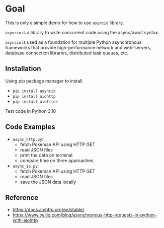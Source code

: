 # Goal
This is only a simple demo for how to use `asyncio` library.

`asyncio` is a library to write concurrent code using the async/await syntax.

`asyncio` is used as a foundation for multiple Python asynchronous frameworks that provide high-performance network and web-servers, database connection libraries, distributed task queues, etc.

## Installation
Using pip package manager to install.

- `pip install asyncio`
- `pip install aiohttp`
- `pip install aiofiles`

Test code in Python 3.10

## Code Examples
- `async_http.py`: 
	+ fetch Pokeman API using HTTP GET
	+ read JSON files 
	+ print the data on terminal
	+ compare time on three approaches
- `async_io.py`: 
	+ fetch Pokeman API using HTTP GET
	+ read JSON files
	+ save the JSON data locally


## Reference
- https://docs.aiohttp.org/en/stable/
- https://www.twilio.com/blog/asynchronous-http-requests-in-python-with-aiohttp